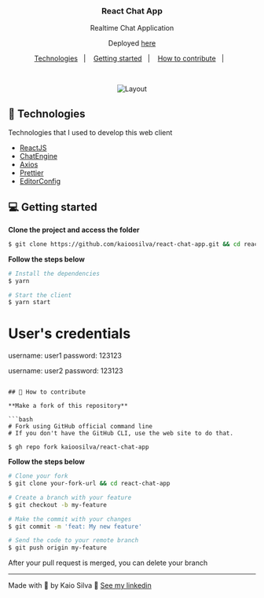 <h3 align="center">
  React Chat App
</h3>

<p align="center">Realtime Chat Application</p>
<p align="center">Deployed <a href="https://kaiodev-chat-app.netlify.app/">here</a> </p>

<p align="center">
  <a href="#-technologies">Technologies</a>&nbsp;&nbsp;&nbsp;|&nbsp;&nbsp;&nbsp;
  <a href="#-getting-started">Getting started</a>&nbsp;&nbsp;&nbsp;|&nbsp;&nbsp;&nbsp;
  <a href="#-how-to-contribute">How to contribute</a>&nbsp;&nbsp;&nbsp;|&nbsp;&nbsp;&nbsp;
</p>

</br>

<p align="center">

  <img alt="Layout" src="https://camo.githubusercontent.com/1b3dc8939ac229215d8a2878202158c407ec1fcabad13ca416d8becc5ce35c44/68747470733a2f2f692e6962622e636f2f76446878384d642f57686174732d4170702d496d6167652d323032312d30312d32362d61742d30322d30312d34332e6a7067">
  
</p>

## 🚀 Technologies

Technologies that I used to develop this web client

- [ReactJS](https://reactjs.org/)
- [ChatEngine](https://chatengine.io/)
- [Axios](https://github.com/axios/axios)
- [Prettier](https://prettier.io/)
- [EditorConfig](https://editorconfig.org/)

## 💻 Getting started

**Clone the project and access the folder**

```bash
$ git clone https://github.com/kaioosilva/react-chat-app.git && cd react-chat-app
```

**Follow the steps below**

```bash
# Install the dependencies
$ yarn

# Start the client
$ yarn start
```

# User's credentials

username: user1
password: 123123

username: user2
password: 123123

````

## 🤔 How to contribute

**Make a fork of this repository**

```bash
# Fork using GitHub official command line
# If you don't have the GitHub CLI, use the web site to do that.

$ gh repo fork kaioosilva/react-chat-app
````

**Follow the steps below**

```bash
# Clone your fork
$ git clone your-fork-url && cd react-chat-app

# Create a branch with your feature
$ git checkout -b my-feature

# Make the commit with your changes
$ git commit -m 'feat: My new feature'

# Send the code to your remote branch
$ git push origin my-feature
```

After your pull request is merged, you can delete your branch

---

Made with 💜 by Kaio Silva 👋 [See my linkedin](https://www.linkedin.com/in/kaio-oliveira-silva-54275b57/)
